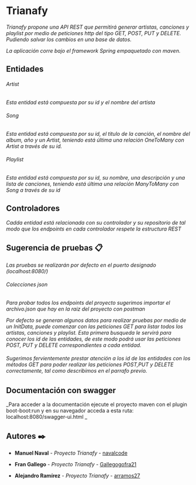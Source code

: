 # Trianafy

_Trianafy propone una API REST que permitirá generar artistas, canciones y playlist por medio de peticiones http del tipo GET, POST, PUT y DELETE. 
Pudiendo salvar los cambios en una base de datos._

_La aplicación corre bajo el framework Spring empaquetado con maven._

## Entidades

###### Artist
_Esta entidad está compuesta por su id y el nombre del artista_

###### Song
_Esta entidad está compuesta por su id, el titulo de la canción, el nombre del album, año y un Artist, teniendo está última una relación OneToMany con Artist a través de su id._

###### Playlist
_Esta entidad está compuesta por su id, su nombre, una descripción y una lista de canciones, teniendo está última una relación ManyToMany con Song a través de su id_

## Controladores
_Cadda entidad está relacionada con su controlador y su repositorio de tal modo que los endpoints en cada controlador respete la estructura REST_

## Sugerencia de pruebas 📋

_Las pruebas se realizarán por defecto en el puerto designado (localhost:8080/)_

###### Colecciones json

_Para probar todos los endpoints del proyecto sugerimos importar el archivo.json que hay en la raiz del proyecto con postman_

_Por defecto se generan algunos datos para realizar pruebas por medio de un InitData, puede comenzar con las peticiones GET para listar todos los artistas, canciones y playlist.
Esta primera busqueda le servirá para conocer los id de las entidades, de este modo podrá usar las peticiones POST, PUT y DELETE correspondientes a cada entidad._

###### Sugerimos fervientemente prestar atención a los id de las entidades con los métodos GET para poder realizar las peticiones POST,PUT y DELETE correctamente, tal como describimos en el parrafo previo.

## Documentación con swagger
_Para acceder a la documentación ejecute el proyecto maven con el plugin boot-boot:run y en su navegador acceda a esta ruta: localhost:8080/swagger-ui.html _

## Autores ✒️

* **Manuel Naval** - *Proyecto Trianafy* - [navalcode](https://github.com/navalcode)

* **Fran Gallego** - *Proyecto Trianafy* - [Gallegogofra21](https://github.com/Gallegogofra21)

* **Alejandro Ramírez** - *Proyecto Trianafy* - [arramos27](https://github.com/arramos270)


